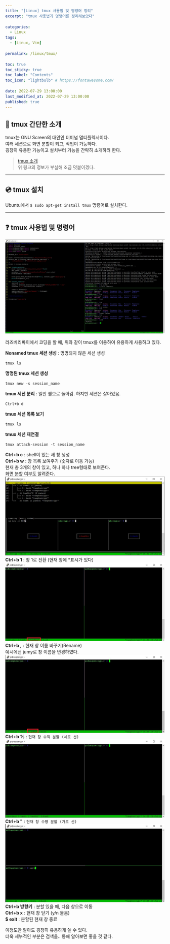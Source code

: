```yaml
---
title: "[Linux] tmux 사용법 및 명령어 정리"  
excerpt: "tmux 사용법과 명령어를 정리해보았다"

categories:
  - Linux
tags:
  - [Linux, Vim]

permalink: /linux/tmux/

toc: true
toc_sticky: true
toc_label: "Contents"
toc_icon: "lightbulb" # https://fontawesome.com/
 
date: 2022-07-29 13:00:00
last_modified_at: 2022-07-29 13:00:00
published: true
---
```


## 🍪 tmux 간단한 소개

tmux는 GNU Screen의 대안인 터미널 멀티플렉서이다.  
여러 세션으로 화면 분할이 되고, 작업이 가능하다.  
굉장히 유용한 기능이고 설치부터 기능을 간략히 소개하려 한다.  

> [tmux 소개](https://kdjun97.github.io/linux/about-vim/#-tmux)  
위 링크의 정보가 부실해 조금 덧붙이겠다.  

---  

## 💿 tmux 설치

Ubuntu에서 `$ sudo apt-get install tmux` 명령어로 설치한다.  

---  

## ❓ tmux 사용법 및 명령어 

<a href="https://kdjun97.github.io/assets/images/post_img/linux/tmux/tmux.JPG">
  <img src="/assets/images/post_img/linux/tmux/tmux.JPG" alt="tmux">
</a>

라즈베리파이에서 코딩을 할 때, 위와 같이 tmux를 이용하여 유용하게 사용하고 있다.  

**Nonamed tmux 세션 생성** : 명명되지 않은 세션 생성  
```
tmux ls 
```  
**명명된 tmux 세션 생성**  
```
tmux new -s session_name
```
**tmux 세션 분리** : 일반 쉘으로 돌아감. 하지만 세션은 살아있음.  
```
Ctrl+b d  
```
**tmux 세션 목록 보기**  
```
tmux ls
```  
**tmux 세션 재연결**  
```
tmux attach-session -t session_name
```

**Ctrl+b c** : shell이 있는 새 창 생성  
**Ctrl+b w** : 창 목록 보여주기 (숫자로 이동 가능)  
현재 총 3개의 창이 있고, 하나 하나 tree형태로 보여준다.  
화면 분할 여부도 알려준다.  
![w](/assets/images/post_img/linux/tmux/w.JPG)  
**Ctrl+b 1** : 창 1로 전환 (현재 창에 *표시가 있다)   
![1](/assets/images/post_img/linux/tmux/1.JPG)  
**Ctrl+b ,** : 현재 창 이름 바꾸기(Rename)  
예시에선 jumy로 창 이름을 변경하였다.  
![,](/assets/images/post_img/linux/tmux/,.JPG)  
**Ctrl+b %** : `현재 창 수직 분할 (세로 선)`  
![vertical](/assets/images/post_img/linux/tmux/divide_vertical.JPG)  
**Ctrl+b "** : `현재 창 수평 분할 (가로 선)`  
![horizontal](/assets/images/post_img/linux/tmux/divide_horizontal.JPG)  
**Ctrl+b 방향키** : 분할 있을 때, 다음 창으로 이동  
**Ctrl+b x** : 현재 창 닫기 (y/n 물음)  
**$ exit** : 분할된 현재 창 종료  


이정도만 알아도 굉장히 유용하게 쓸 수 있다.  
더욱 세부적인 부분은 검색을.. 통해 알아보면 좋을 것 같다.  